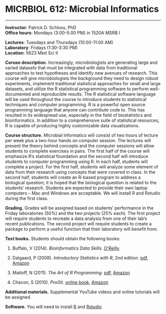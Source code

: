 # **MICRBIOL 612:  Microbial Informatics**
***

**Instructor**:  Patrick D. Schloss, PhD    
**Office hours**:  Mondays (3:00-5:00 PM) in 1520A MSRB I

**Lectures**:  Tuesdays and Thursdays (10:00-11:00 AM)    
**Laboratory**:  Fridays (1:30-3:30 PM)     
**Location**: 5623 Med Sci II



**Coruse description.**  Increasingly, microbiologists are generating large and varied datasets that must be integrated with data from traditional approaches to test hypotheses and identify new avenues of research.  This course will give microbiologists the background they need to design robust experiments, implement traditional statistical approaches for small and large datasets, and utilize the R statistical programming software to perform well-documented and reproducible results.  The R statistical software language will be used throughout the course to introduce students to statistical techniques and computer programming.  R is a powerful open source programming language that anyone can contribute code to.  This has resulted in its widespread use, especially in the field of biostatistics and bioinformatics.  In addition to a comprehensive suite of statistical resources, R is capable of producing highly customizable data visualizations.

**Course structure.**  Microbial Informatics will consist of two hours of lecture per week plus a two-hour hands on computer session.  The lectures will present the theory behind concepts and the computer sessions will allow students to complete exercises in pairs.  The first half of the course will emphasize R’s statistical foundation and the second half will introduce students to computer programming using R.  In each half, students will complete a project.  For the first half, students will analyze some element of data from their research using concepts that were covered in class.  In the second half, students will create an R-based program to address a biological question; it is hoped that the biological question is related to the students’ research.  Students are expected to provide their own laptop computers – Mac and Windows are acceptable.  We will install R and Rstudio during the first class.

**Grading.**  Grades will be assigned based on students’ performance in the Friday laboratories (50%) and the two projects (25% each). The first project will require students to recreate a data analysis from one of their lab’s recent publications. The second project will require students to create a package to perform a useful function that their laboratory will benefit from.

**Text books.**  Students should obtain the following books:

1. Buffalo, V (2014). *Bioinformatics Data Skills*. [O'Reilly](http://shop.oreilly.com/product/0636920030157.do)

2. Dalgaard, P (2008).  *Introductory Statistics with R*, 2nd edition. [pdf](http://www.academia.dk/BiologiskAntropologi/Epidemiologi/PDF/Introductory_Statistics_with_R__2nd_ed.pdf), [Amazon](http://www.amazon.com/Introductory-Statistics-R-Computing/dp/0387954759)

3. Matloff, N  (2011).  *The Art of R Programming*. [pdf](http://www.google.com/url?sa=t&rct=j&q=&esrc=s&source=web&cd=1&ved=0CCAQFjAA&url=http%3A%2F%2Fsens.tistory.com%2Fattachment%2Fcfile8.uf%402375DC3D515423F9110CA1.pdf&ei=E-8FVO6dAYmnggSttoD4Bg&usg=AFQjCNE1UmWRG3i9ugNDSXN2WjRSTkkUjA&sig2=U958L8LG42vuhHdPKKBHHw&bvm=bv.74115972,d.eXY), [Amazon](http://www.amazon.com/Art-Programming-Statistical-Software-Design/dp/1593273843/ref=sr_1_1?s=books&ie=UTF8&qid=1409674972&sr=1-1&keywords=the+art+of+r+programming)

4. Chacon, S (2010). *ProGit*. [online book](http://git-scm.com/book), [Amazon](http://www.amazon.com/Pro-Git-Scott-Chacon/dp/1430218339)

**Additional materials.** Supplemental YouTube videos and online tutorials will be assigned.
 
**Software.** You will need to install [R](http://mirrors.nics.utk.edu/cran/) and [Rstudio](http://www.rstudio.com/)
